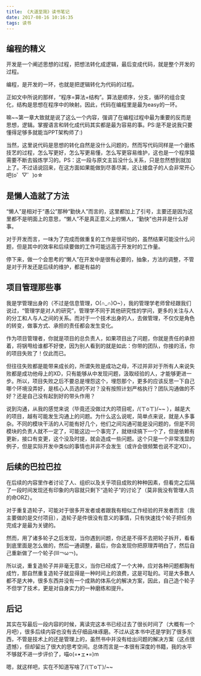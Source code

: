 ```yaml
---
title: 《大道至简》读书笔记
date: 2017-08-16 10:16:35
tags: 读书
---
```

## 编程的精义
开发是一个阐述思想的过程，把想法转化成逻辑，最后变成代码，就是整个开发的过程。  
  
编程，是开发的一环，也就是把逻辑转化为代码的过程。  

正如文中所说的那样，“程序=算法+结构”。算法是顺序，分支，循环的组合变化，结构是思想在程序中的映射。因此，代码在编程里是最为easy的一环。  

嘛~~第一章大致就是说了这么一个内容，强调了在编程过程中最为重要的反而是思想，逻辑。掌握语言和转化成代码其实都是最为容易的事。PS:是不是说我只要懂得足够多就能当PPT架构师了:)  
  
当然，这里说代码是思想的转化自然是没什么问题的，然而写代码同样是一个磨练技艺的过程，怎么写更好，怎么写更易懂，怎么写更容易维护，这也是一个程序猿需要不断去锻炼学习的。PS：这一段与原文主旨没什么关系，只是忽然想到就加上了。不过话说回来，在这方面如果能做到尽善尽美，这让接盘子的人会非常开心吧(o゜▽゜)o☆

<!--more-->

## 是懒人造就了方法
“懒人”是相对于“愚公”那种“勤快人”而言的，这里都加上了引号，主要还是因为这里都不是明面上的意思，“懒人”不是真正意义上的懒人，“勤快”也并非是什么好事。  

对于开发而言，一味为了完成而做重复的工作是很可怕的，虽然结果可能没什么问题，但是其中的效率和后续要做的工作可能远高于开发时的工作量。  

停下来，做一个会思考的“懒人”在开发中是很有必要的，抽象，方法的调整，不管是对于开发还是后续的维护，都是有益的

## 项目管理那些事
我是学管理出身的（不过是信息管理，O(∩_∩)O~），我的管理学老师曾经跟我们说过，“管理学是对人的研究”，管理学不同于其他研究性的学问，更多的关注与人的分工和人与人之间的关系。而对于一个技术出身的人，去做管理，不仅仅是角色的转变，做事方式、承担的责任都会发生变化。

作为项目管理者，你就是项目的总负责人，如果项目出了问题，你就是责任的承担着，将锅甩给谁都不好使，因为别人看到的就是如此：你带的团队，你接的活，你的项目失败了！仅此而已。

但往往失败都是能带来成长的，所谓失败是成功之母，不过并非对于所有人来说失败都是成功他母上的XD，只有能够从中发现问题，汲取经验的人，才能够更进一步。所以，项目失败之后不要总是埋怨这个，埋怨那个，更多的应该反思一下自己哪个环境没弄好，是核心人员选的不对？没有按照计划严格执行？团队沟通做的不好？还是自己没有起到好的带头作用？

说到沟通，从我的感觉来说（毕竟还没做过大的项目呢，/(ㄒoㄒ)/~~ ），越是大的项目，越有可能发生沟通上的问题。为什么这么说呢，简单点来说，就是人多事杂。不同的模块干活的人可能有好几个，他们之间沟通可能是没问题的，但是不同模块的负责人就不一定了，可能这边一个事完了，就继续搞下一个了，但是依赖有更新，接口有变更，这个没及时提，就会造成一些问题。这个只是一个非常浅显的例子，但是实际开发中类似的事情也并非不会发生（或许会很频繁也说不定XD）。

## 后续的巴拉巴拉
在后续的内容里作者讨论了人、组织以及关乎项目成败的种种因素，但看完之后隔了一段时间发现还有印象的内容就只剩下“造轮子”的讨论了（莫非我没有管理人员的命ORZ）。  

对于重复造轮子，可能对于很多开发者或者跟我有相似工作经验的开发者而言（我主要做的是交付项目），造轮子是件很没有意义的事情，只有快速找个轮子把任务完成才是最为关键的。  

然而，用了诸多轮子之后发现，当你遇到问题，你还是不得不去把轮子拆开，看看到底里面是怎么做的，然后一通调整，最后，你会发现你把原理弄明白了，然后自己重新做了一个轮子(lll￢ω￢)。  

所以说，重复造轮子并非毫无意义，当你已经成了一个大神，应对各种问题都胸有成竹，那自然重复造轮子就显得是一种时间上的浪费，这是可耻的。可是大多数人都不是大神，很多东西并没有一个成熟的体系化的解决方案，因此，自己造个轮子不但学了技术，更是对自身实力的一种磨练和提升。 


## 后记
其实在写最后一段内容的时候，离读完这本书已经过去了很长时间了（大概有一个月吧），很多后续内容也没有去仔细品味琢磨。不过从这本书中还是学到了很多东西，不管是技术上的还是管理上的，虽然书中并没有给出问题的解决方案（这点很遗憾），但却留出了很大的思考空间。总体而言是一本很有深度的书籍，我的水平不够就不进一步评价了，喵o(=•ェ•=)m

嗯，就这样吧，实在不知道写啥了/(ㄒoㄒ)/~~


